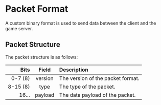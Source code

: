 
# Packet Format

A custom binary format is used to send data between the client and the game server.

## Packet Structure

The packet structure is as follows:

|     Bits |  Field  | Description                        |
|---------:|:-------:|:-----------------------------------|
|  0-7 (8) | version | The version of the packet format.  |
| 8-15 (8) |  type   | The type of the packet.            |
|    16... | payload | The data payload of the packet.    |